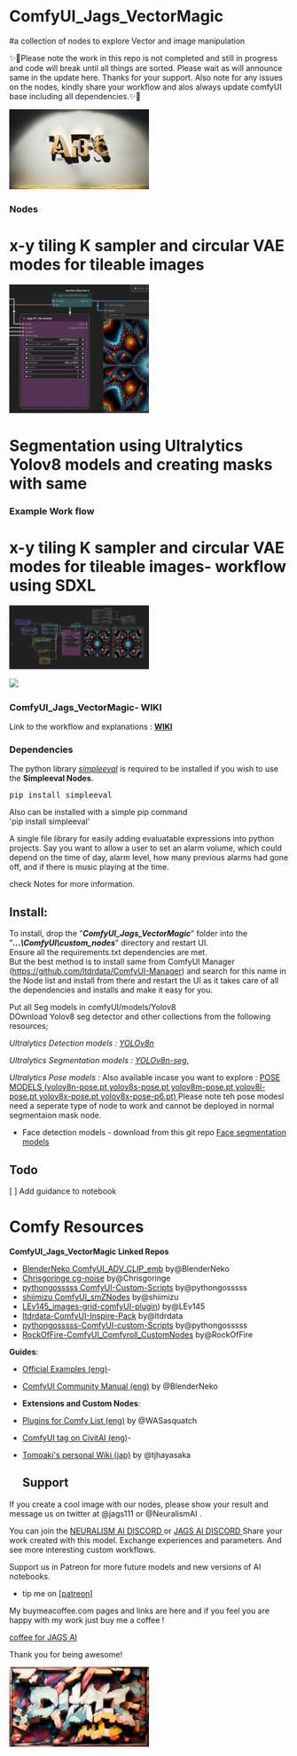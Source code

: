 # ComfyUI_Jags_VectorMagic
#a collection of nodes to explore Vector and image manipulation

✨🍬Please note the work in this repo is not completed and still in progress and code will break until all things are sorted. Please wait as will announce same in the update here.
Thanks for your support. Also note for any issues on the nodes, kindly share your workflow and alos always update comfyUI base including all dependencies.✨🍬


<img src = "images/00_01_00005_.png"  width = "50%">

### Nodes
# x-y tiling K sampler and circular VAE modes for tileable images
<img src = "images/2023-11-26_17-48-59.png"  width = "50%" >

# Segmentation using Ultralytics Yolov8 models and creating masks with same


### Example Work flow
# x-y tiling K sampler and circular VAE modes for tileable images- workflow using SDXL
<img src = "images/JagsvectorworkSDXL_tiledsampler_explore001.png"  width = "50%" ><br>

<img src = "images/00UP-00_00003_.png"  width = "50%" >

### ComfyUI_Jags_VectorMagic- WIKI

Link to the workflow and explanations : <a href= "https://github.com/jags111/ComfyUI_Jags_VectorMagic/wiki"> **WIKI** </a>

### Dependencies
The python library <i><a href="https://github.com/danthedeckie/simpleeval" >simpleeval</a></i> is required to be installed if you wish to use the **Simpleeval Nodes**.
<pre>pip install simpleeval</pre>
Also can be installed with a simple pip command <br>
'pip install simpleeval'

A single file library for easily adding evaluatable expressions into python projects. Say you want to allow a user to set an alarm volume, which could depend on the time of day, alarm level, how many previous alarms had gone off, and if there is music playing at the time.

check Notes for more information.

## **Install:**
To install, drop the "_**ComfyUI_Jags_VectorMagic**_" folder into the "_**...\ComfyUI\custom_nodes**_" directory and restart UI.<br>
Ensure all the requirements.txt dependencies are met.<br>
But the best method is to install same from ComfyUI Manager (https://github.com/ltdrdata/ComfyUI-Manager) and search for this name in the Node list and install from there and restart the UI as it takes care of all the dependencies and installs and make it easy for you. 

Put all Seg models in comfyUI/models/Yolov8<br>
DOwnload Yolov8 seg detector and other collections from the following resources;<br>

*Ultralytics Detection models :* <a href = "https://docs.ultralytics.com/tasks/detect/"> *YOLOv8n* </a><br>

*Ultralytics Segmentation models :* <a href = "https://docs.ultralytics.com/tasks/segment/">  *YOLOv8n-seg,*   </a> </br>

*Ultralytics Pose models :* Also available incase you want to explore : <a href = "(https://docs.ultralytics.com/tasks/pose/)"> POSE MODELS (yolov8n-pose.pt yolov8s-pose.pt yolov8m-pose.pt yolov8l-pose.pt yolov8x-pose.pt yolov8x-pose-p6.pt) </a> Please note teh pose modesl need a seperate type of node to work and cannot be deployed in normal segmentaion mask node. </br>

* Face detection models - download from this git repo <a href = "https://github.com/akanametov/yolov8-face" >  Face segmentation models </a> </br>

## Todo

[ ] Add guidance to notebook


# Comfy Resources

**ComfyUI_Jags_VectorMagic Linked Repos**
- [BlenderNeko ComfyUI_ADV_CLIP_emb](https://github.com/BlenderNeko/ComfyUI_ADV_CLIP_emb)  by@BlenderNeko
- [Chrisgoringe cg-noise](https://github.com/chrisgoringe/cg-noise)  by@Chrisgoringe
- [pythongosssss ComfyUI-Custom-Scripts](https://github.com/pythongosssss/ComfyUI-Custom-Scripts)  by@pythongosssss
- [shiimizu ComfyUI_smZNodes](https://github.com/shiimizu/ComfyUI_smZNodes)  by@shiimizu
- [LEv145_images-grid-comfyUI-plugin](https://github.com/LEv145/images-grid-comfy-plugin))  by@LEv145
- [ltdrdata-ComfyUI-Inspire-Pack](https://github.com/ltdrdata/ComfyUI-Inspire-Pack) by@ltdrdata
- [pythongosssss-ComfyUI-custom-Scripts](https://github.com/pythongosssss/ComfyUI-Custom-Scripts) by@pythongosssss
- [RockOfFire-ComfyUI_Comfyroll_CustomNodes](https://github.com/RockOfFire/ComfyUI_Comfyroll_CustomNodes) by@RockOfFire 

**Guides**:
- [Official Examples (eng)](https://comfyanonymous.github.io/ComfyUI_examples/)- 
- [ComfyUI Community Manual (eng)](https://blenderneko.github.io/ComfyUI-docs/) by @BlenderNeko

- **Extensions and Custom Nodes**:  
- [Plugins for Comfy List (eng)](https://github.com/WASasquatch/comfyui-plugins) by @WASasquatch
- [ComfyUI tag on CivitAI (eng)](https://civitai.com/tag/comfyui)-   
- [Tomoaki's personal Wiki (jap)](https://comfyui.creamlab.net/guides/) by @tjhayasaka

  ## Support
If you create a cool image with our nodes, please show your result and message us on twitter at @jags111 or @NeuralismAI .

You can join the <a href="https://discord.gg/vNVqT82W" alt="Neuralism Discord"> NEURALISM AI DISCORD </a> or <a href="https://discord.gg/UmSd4qyh" alt =Jags AI Discord > JAGS AI DISCORD </a> 
Share your work created with this model. Exchange experiences and parameters. And see more interesting custom workflows.

Support us in Patreon for more future models and new versions of AI notebooks.
- tip me on <a href="https://www.patreon.com/jags111"> [patreon]</a>

 My buymeacoffee.com pages and links are here and if you feel you are happy with my work just buy me a coffee !

 <a href="https://www.buymeacoffee.com/jagsAI"> coffee for JAGS AI</a> 

Thank you for being awesome!


<img src = "images/00_01_00009_.png"  width = "50%">

<!-- end support-pitch -->


